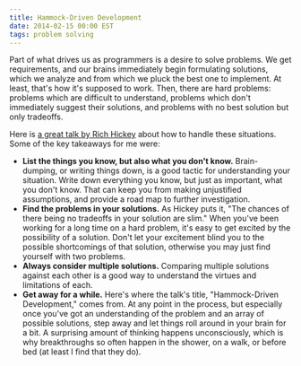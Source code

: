 ```yaml
---
title: Hammock-Driven Development
date: 2014-02-15 00:00 EST
tags: problem solving
---
```


Part of what drives us as programmers is a desire to solve problems. We get requirements, and our brains immediately begin formulating solutions, which we analyze and from which we pluck the best one to implement. At least, that's how it's supposed to work. Then, there are hard problems: problems which are difficult to understand, problems which don't immediately suggest their solutions, and problems with no best solution but only tradeoffs.

<!--more-->

Here is [a great talk by Rich Hickey](http://www.youtube.com/watch?v=f84n5oFoZBc) about how to handle these situations. Some of the key takeaways for me were:

* **List the things you know, but also what you don't know.** Brain-dumping, or writing things down, is a good tactic for understanding your situation. Write down everything you know, but just as important, what you don't know. That can keep you from making unjustified assumptions, and provide a road map to further investigation.
* **Find the problems in your solutions.** As Hickey puts it, "The chances of there being no tradeoffs in your solution are slim." When you've been working for a long time on a hard problem, it's easy to get excited by the possibility of a solution. Don't let your excitement blind you to the possible shortcomings of that solution, otherwise you may just find yourself with two problems.
* **Always consider multiple solutions.** Comparing multiple solutions against each other is a good way to understand the virtues and limitations of each.
* **Get away for a while.** Here's where the talk's title, "Hammock-Driven Development," comes from. At any point in the process, but especially once you've got an understanding of the problem and an array of possible solutions, step away and let things roll around in your brain for a bit. A surprising amount of thinking happens unconsciously, which is why breakthroughs so often happen in the shower, on a walk, or before bed (at least I find that they do).

